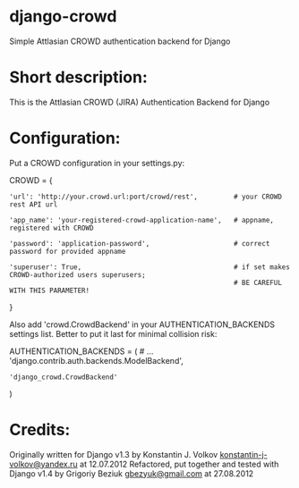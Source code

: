 django-crowd
============

Simple Attlasian CROWD authentication backend for Django

Short description:
==================
This is the Attlasian CROWD (JIRA) Authentication Backend for Django

Configuration:
==============
Put a CROWD configuration in your settings.py:

CROWD = {

    'url': 'http://your.crowd.url:port/crowd/rest',         # your CROWD rest API url

    'app_name': 'your-registered-crowd-application-name',   # appname, registered with CROWD

    'password': 'application-password',                     # correct password for provided appname

    'superuser': True,                                      # if set makes CROWD-authorized users superusers;
                                                            # BE CAREFUL WITH THIS PARAMETER!
}

Also add 'crowd.CrowdBackend' in your AUTHENTICATION_BACKENDS settings list.
Better to put it last for minimal collision risk:

AUTHENTICATION_BACKENDS = (
    # ...
    'django.contrib.auth.backends.ModelBackend',

    'django_crowd.CrowdBackend'
)

Credits:
========
Originally written for Django v1.3 by Konstantin J. Volkov <konstantin-j-volkov@yandex.ru> at 12.07.2012
Refactored, put together and tested with Django v1.4 by Grigoriy Beziuk <gbezyuk@gmail.com> at 27.08.2012